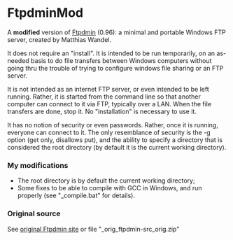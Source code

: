 FtpdminMod
==========

A **modified** version of [Ftpdmin](https://www.sentex.ca/~mwandel/ftpdmin/) (0.96): a minimal and portable Windows FTP server, created by Matthias Wandel.

It does not require an "install". It is intended to be run temporarily, on an as-needed basis to do file transfers between Windows computers without going thru the trouble of trying to configure windows file sharing or an FTP server.

It is not intended as an internet FTP server, or even intended to be left running. Rather, it is started from the command line so that another computer can connect to it via FTP, typically over a LAN. When the file transfers are done, stop it. No "installation" is necessary to use it.

It has no notion of security or even passwords. Rather, once it is running, everyone can connect to it. The only resemblance of security is the -g option (get only, disallows put), and the ability to specify a directory that is considered the root directory (by default it is the current working directory).

### My modifications ###
* The root directory is by default the current working directory;
* Some fixes to be able to compile with GCC in Windows, and run properly (see "\_compile.bat" for details).

### Original source ###
See [original Ftpdmin site](https://www.sentex.ca/~mwandel/ftpdmin/) or file "\_orig_ftpdmin-src_orig.zip"
